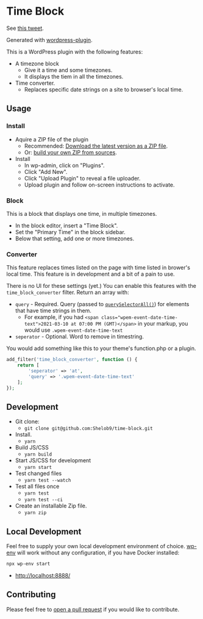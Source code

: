 # Time Block

See [this tweet](https://twitter.com/Josh412/status/1368225886613471233).

Generated with [wordpress-plugin](https://shelob9.github.io/wordpress-plugin/#basic).

This is a WordPress plugin with the following features:

- A timezone block
  - Give it a time and some timezones.
  - It displays the tiem in all the timezones.
- Time converter.
  - Replaces specific date strings on a site to browser's local time.

## Usage

### Install

- Aquire a ZIP file of the plugin
  - Recommended: [Download the latest version as a ZIP file](https://github.com/Shelob9/time-block/blob/main/time-block.zip?raw=true).
  - Or: [build your own ZIP from sources](#Development).
- Install
  - In wp-admin, click on "Plugins".
  - Click "Add New".
  - Click "Upload Plugin" to reveal a file uploader.
  - Upload plugin and follow on-screen instructions to activate.


### Block

This is a block that displays one time, in multiple timezones.

- In the block editor, insert a "Time Block".
- Set the "Primary Time" in the block sidebar.
- Below that setting, add one or more timezones.

### Converter

This feature replaces times listed on the page with time listed in brower's local time. This feature is in development and a bit of a pain to use.

There is no UI for these settings (yet.) You can enable this features with the `time_block_converter` filter. Return an array with:

- `query` - Required. Query (passed to [`querySelectorAll()`](https://developer.mozilla.org/en-US/docs/Web/API/Document/querySelectorAll)) for elements that have time strings in them.
  - For example, if you had `<span class="wpem-event-date-time-text">2021-03-10 at 07:00 PM (GMT)</span>` in your markup, you would use `.wpem-event-date-time-text`
- `seperator` - Optional. Word to remove in timestring.

You would add something like this to your theme's function.php or a plugin.

```php
add_filter('time_block_converter', function () {
    return [
        'seperator' => 'at',
        'query' => '.wpem-event-date-time-text'
    ];
});
```

## Development

- Git clone:
  - `git clone git@github.com:Shelob9/time-block.git`
- Install.
  - `yarn`
- Build JS/CSS
  - `yarn build`
- Start JS/CSS for development
  - `yarn start`
- Test changed files
  - `yarn test --watch`
- Test all files once
  - `yarn test`
  - `yarn test --ci`
- Create an installable Zip file.
  - `yarn zip`

## Local Development

Feel free to supply your own local development environment of choice. [wp-env](https://developer.wordpress.org/block-editor/packages/packages-env/) will work without any configuration, if you have Docker installed:

```bash
npx wp-env start
```

- [http://localhost:8888/](http://localhost:8888/)

## Contributing

Please feel free to [open a pull request](https://github.com/Shelob9/time-block/pulls) if you would like to contribute.
